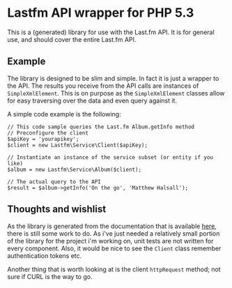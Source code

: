 # Lastfm API wrapper for PHP 5.3
This is a (generated) library for use with the Last.fm API. It is for general use, and should cover the entire Last.fm API.

## Example
The library is designed to be slim and simple. In fact it is just a wrapper to the API. The results you receive from the
API calls are instances of `SimpleXmlElement`. This is on purpose as the `SimpleXmlElement` classes allow for easy traversing
over the data and even query against it.

A simple code example is the following:

    // This code sample queries the Last.fm Album.getInfo method
    // Preconfigure the client
    $apiKey = 'yourapikey';
    $client = new Lastfm\Service\Client($apiKey);

    // Instantiate an instance of the service subset (or entity if you like)
    $album = new Lastfm\Service\Album($client);

    // The actual query to the API
    $result = $album->getInfo('On the go', 'Matthew Halsall');

## Thoughts and wishlist
As the library is generated from the documentation that is available [here](http://www.last.fm/api), there is still
some work to do.
As i've just needed a relatively small portion of the library for the project i'm working on, unit tests are not written
for every component.
Also, it would be nice to see the `Client` class remember authentication tokens etc.

Another thing that is worth looking at is the client `httpRequest` method; not sure if CURL is the way to go.